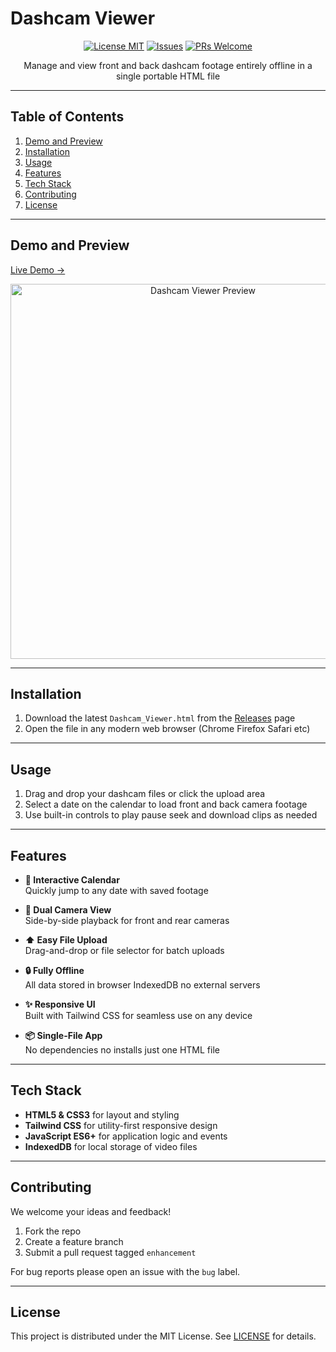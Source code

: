 # Dashcam Viewer

<p align="center">
  <a href="#"><img alt="License MIT" src="https://img.shields.io/badge/license-MIT-blue?style=for-the-badge" /></a>
  <a href="#"><img alt="Issues" src="https://img.shields.io/badge/Issues-Report-blue?style=for-the-badge" /></a>
  <a href="#"><img alt="PRs Welcome" src="https://img.shields.io/badge/PRs-Welcome-brightgreen?style=for-the-badge" /></a>
</p>

<p align="center">
  Manage and view front and back dashcam footage entirely offline in a single portable HTML file
</p>

<hr>

## Table of Contents

1. [Demo and Preview](#demo-and-preview)  
2. [Installation](#installation)  
3. [Usage](#usage)  
4. [Features](#features)  
5. [Tech Stack](#tech-stack)  
6. [Contributing](#contributing)  
7. [License](#license)

<hr>

## Demo and Preview

[Live Demo →](#)

<p align="center">
  <img alt="Dashcam Viewer Preview" src="assets/preview.gif" width="600" />
</p>

<hr>

## Installation

1. Download the latest `Dashcam_Viewer.html` from the [Releases](#) page  
2. Open the file in any modern web browser (Chrome Firefox Safari etc)

<hr>

## Usage

1. Drag and drop your dashcam files or click the upload area  
2. Select a date on the calendar to load front and back camera footage  
3. Use built-in controls to play pause seek and download clips as needed  

<hr>

## Features

* **📅 Interactive Calendar**  
  Quickly jump to any date with saved footage

* **🎥 Dual Camera View**  
  Side-by-side playback for front and rear cameras

* **⬆️ Easy File Upload**  
  Drag-and-drop or file selector for batch uploads

* **🔒 Fully Offline**  
  All data stored in browser IndexedDB no external servers

* **✨ Responsive UI**  
  Built with Tailwind CSS for seamless use on any device

* **📦 Single-File App**  
  No dependencies no installs just one HTML file

<hr>

## Tech Stack

* **HTML5 & CSS3** for layout and styling  
* **Tailwind CSS** for utility-first responsive design  
* **JavaScript ES6+** for application logic and events  
* **IndexedDB** for local storage of video files  

<hr>

## Contributing

We welcome your ideas and feedback!  
1. Fork the repo  
2. Create a feature branch  
3. Submit a pull request tagged `enhancement`  

For bug reports please open an issue with the `bug` label.

<hr>

## License

This project is distributed under the MIT License. See [LICENSE](LICENSE) for details.
